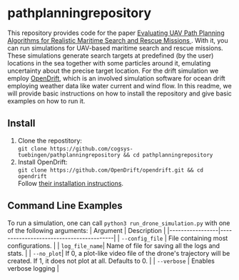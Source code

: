 # pathplanningrepository

This repository provides code for the paper [Evaluating UAV Path Planning Algorithms for Realistic Maritime Search and Rescue Missions
](https://arxiv.org/abs/2402.01494). With it, you can run simulations for UAV-based maritime search and rescue missions.
These simulations generate search targets at predefined (by the user) locations in the sea together with some particles around it, emulating uncertainty about the precise target location. For the drift simulation we employ [OpenDrift](https://github.com/OpenDrift/opendrift), which is an involved simulation software for ocean drift employing weather data like water current and wind flow.
In this readme, we will provide basic instructions on how to install the repository and give basic examples on how to run it.

## Install
1. Clone the repostitory:<br>
	```git clone https://github.com/cogsys-tuebingen/pathplanningrepository && cd pathplanningrepository```
2. Install OpenDrift:<br>
	```git clone https://github.com/OpenDrift/opendrift.git && cd opendrift```<br>
	Follow [their installation instructions](https://opendrift.github.io/install.html).


## Command Line Examples
To run a simulation, one can call ```python3 run_drone_simulation.py``` with one of the following arguments:
| Argument        | Description                             |
|-----------------|-----------------------------------------|
| `--config_file`  | File containing most configurations.               |
| `log_file_name`| Name of file for saving all the logs and stats.       |
| `--no_plot`| If 0, a plot-like video file of the drone's trajectory will be created. If 1, it does not plot at all. Defaults to 0.          |
| `--verbose`     | Enables verbose logging                 |



